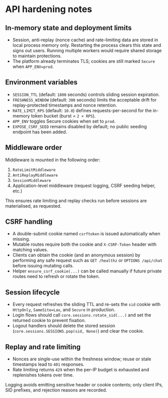 # API hardening notes

## In-memory state and deployment limits
- Session, anti-replay (nonce cache) and rate-limiting data are stored in local process memory only. Restarting the process clears this state and signs out users. Running multiple workers would require shared storage to maintain protections.
- The platform already terminates TLS; cookies are still marked `Secure` when `APP_ENV=prod`.

## Environment variables
- `SESSION_TTL` (default: `1800` seconds) controls sliding session expiration.
- `FRESHNESS_WINDOW` (default: `300` seconds) limits the acceptable drift for replay-protected timestamps and nonce retention.
- `RATE_LIMIT_RPS` (default: `10.0`) defines requests-per-second for the in-memory token bucket (burst = `2 × RPS`).
- `APP_ENV` toggles Secure cookies when set to `prod`.
- `EXPOSE_CSRF_SEED` remains disabled by default; no public seeding endpoint has been added.

## Middleware order
Middleware is mounted in the following order:
1. `RateLimitMiddleware`
2. `AntiReplayMiddleware`
3. `SessionMiddleware`
4. Application-level middleware (request logging, CSRF seeding helper, etc.)

This ensures rate limiting and replay checks run before sessions are materialised, as requested.

## CSRF handling
- A double-submit cookie named `csrftoken` is issued automatically when missing.
- Mutable routes require both the cookie and `X-CSRF-Token` header with matching values.
- Clients can obtain the cookie (and an anonymous session) by performing any safe request such as `GET /healthz` or `OPTIONS /api/chat` before issuing mutating calls.
- Helper `ensure_csrf_cookie(...)` can be called manually if future private routes need to refresh or rotate the token.

## Session lifecycle
- Every request refreshes the sliding TTL and re-sets the `sid` cookie with `HttpOnly`, `SameSite=Lax`, and `Secure` in production.
- Login flows should call `core.sessions.rotate_sid(...)` and set the returned cookie to prevent fixation.
- Logout handlers should delete the stored session (`core.sessions.SESSIONS.pop(sid, None)`) and clear the cookie.

## Replay and rate limiting
- Nonces are single-use within the freshness window; reuse or stale timestamps lead to `401` responses.
- Rate limiting returns `429` when the per-IP budget is exhausted and replenishes tokens over time.

Logging avoids emitting sensitive header or cookie contents; only client IPs, SID prefixes, and rejection reasons are recorded.

